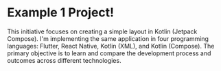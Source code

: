 # Example 1 Project!
This initiative focuses on creating a simple layout in Kotlin (Jetpack Compose). I'm implementing the same application in four programming languages: Flutter, React Native, Kotlin (XML), and Kotlin (Compose). The primary objective is to learn and compare the development process and outcomes across different technologies.